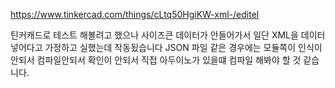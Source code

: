 https://www.tinkercad.com/things/cLtq50HgiKW-xml-/editel

틴커캐드로 테스트 해볼려고 했으나 사이즈큰 데이터가 안들어가서 일단 XML을 데이터 넣어다고 가정하고 실했는데 작동됬습니다
JSON 파일 같은 경우에는 모듈쪽이 인식이 안되서 컴파일안되서 확인이 안되서 직접 아두이노가 있을떄 컴파일 해봐야 할 것 같습니다.
